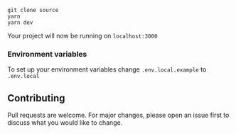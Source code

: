 
```
git clone source
yarn
yarn dev
```

Your project will now be running on `localhost:3000`

### Environment variables 
To set up your environment variables change `.env.local.example` to `.env.local`

## Contributing
Pull requests are welcome. For major changes, please open an issue first to discuss what you would like to change.
